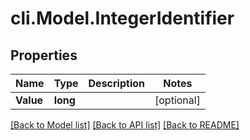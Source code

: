 # cli.Model.IntegerIdentifier

## Properties

Name | Type | Description | Notes
------------ | ------------- | ------------- | -------------
**Value** | **long** |  | [optional] 

[[Back to Model list]](../README.md#documentation-for-models) [[Back to API list]](../README.md#documentation-for-api-endpoints) [[Back to README]](../README.md)

